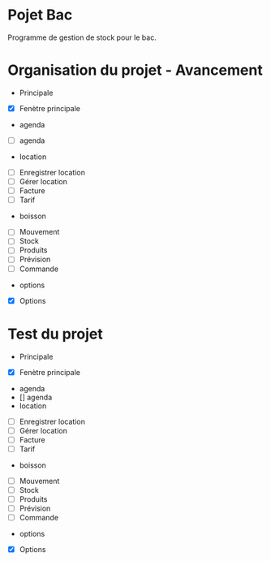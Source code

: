 # Pojet Bac

Programme de gestion de stock pour le bac.

# Organisation du projet - Avancement

- Principale
- [X] Fenètre principale
- agenda
- [ ] agenda
- location
- [ ] Enregistrer location
- [ ] Gérer location
- [ ] Facture
- [ ] Tarif
- boisson
- [ ] Mouvement
- [ ] Stock
- [ ] Produits
- [ ] Prévision
- [ ] Commande
- options
- [X] Options


# Test du projet

- Principale
- [X] Fenètre principale
- agenda
- [] agenda
- location
- [ ] Enregistrer location
- [ ] Gérer location
- [ ] Facture
- [ ] Tarif
- boisson
- [ ] Mouvement
- [ ] Stock
- [ ] Produits
- [ ] Prévision
- [ ] Commande
- options
- [X] Options